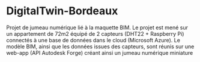 # DigitalTwin-Bordeaux
Projet de jumeau numérique lié à la maquette BIM. Le projet est mené sur un appartement de 72m2 équipé de 2 capteurs (DHT22 + Raspberry Pi) connectés à une base de données dans le cloud (Microsoft Azure). Le modèle BIM, ainsi que les données issues des capteurs, sont réunis sur une web-app (API Autodesk Forge) créant ainsi un jumeau numérique miniature
